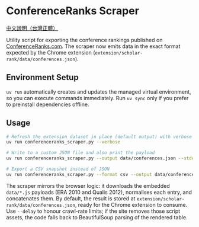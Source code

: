 # ConferenceRanks Scraper

[中文說明（台灣正體）](README.zh-TW.md)

Utility script for exporting the conference rankings published on [ConferenceRanks.com](http://www.conferenceranks.com/). The scraper now emits data in the exact format expected by the Chrome extension (`extension/scholar-rank/data/conferences.json`).

## Environment Setup
`uv run` automatically creates and updates the managed virtual environment, so you can execute commands immediately. Run `uv sync` only if you prefer to preinstall dependencies offline.

## Usage
```bash
# Refresh the extension dataset in place (default output) with verbose logging
uv run conferenceranks_scraper.py --verbose

# Write to a custom JSON file and also print the payload
uv run conferenceranks_scraper.py --output data/conferences.json --stdout

# Export a CSV snapshot instead of JSON
uv run conferenceranks_scraper.py --format csv --output data/conferences.csv
```

The scraper mirrors the browser logic: it downloads the embedded `data/*.js` payloads (ERA 2010 and Qualis 2012), normalises each entry, and concatenates them. By default, the result is stored at `extension/scholar-rank/data/conferences.json`, ready for the Chrome extension to consume. Use `--delay` to honour crawl-rate limits; if the site removes those script assets, the code falls back to BeautifulSoup parsing of the rendered table.
